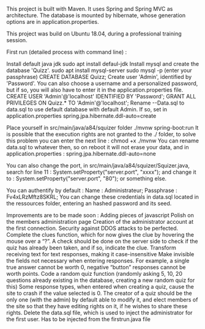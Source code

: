 This project is built with Maven. It uses Spring and Spring MVC as architecture. The database is mounted by hibernate, whose generation options are in application.properties.

This project was build on Ubuntu 18.04, during a professional training session.

First run (detailed process with command line) : 


Install default java jdk
    sudo apt install defaul-jdk 
Install mysql and create the database 'Quizz'.
    sudo apt install mysql-server
    sudo mysql -p
    (enter your passphrase)
    CREATE DATABASE Quizz;
Create user 'Admin', identified by 'Password'. You can also choose a username and a personalized password, but if so, you will also have to enter it in the application.properties file.
    CREATE USER 'Admin'@'localhost' IDENTIFIED BY 'Password';
    GRANT ALL PRIVILEGES ON Quizz.* TO 'Admin'@'localhost';
Rename --Data.sql to data.sql to use default database with default Admin. If so, set in application.properties 
spring.jpa.hibernate.ddl-auto=create

Place yourself in src/main/java/a84/squizer folder
    ./mvnw spring-boot:run
It is possible that the execution rights are not granted to the ./ folder, to solve this problem you can enter the next line :
    chmod +x ./mvnw
You can rename data.sql to whatever then, so on reboot it will not erase your data, and in application.properties :
spring.jpa.hibernate.ddl-auto=none

You can also change the port, in src/main/java/a84/squizer/Squizer.java, search for line 11 :
		System.setProperty("server.port", "xxxx");
and change it to :
		System.setProperty("server.port", "80");
or something else.

You can authentify by default : 
Name : Administrateur;
Passphrase : Fv4xLRzMftz8SKRL;
You can change these credentials in data.sql located in the ressources folder, entering an hashed password and its seed.








Improvements are to be made soon : 
Adding pieces of javascript
Polish on the members administration page
Creation of the administrator account at the first connection.
Security against DDOS attacks to be perfected.
Complete the clues function, which for now gives the clue by hovering the mouse over a “?”. A check should be done on the server side to check if the quiz has already been taken, and if so, indicate the clue.
Transform receiving text for text responses, making it case-insensitive
Make invisible the fields not necessary when entering responses. For example, a single true answer cannot be worth 0, negative “button” responses cannot be worth points.
Code a random quiz function (randomly asking 5, 10, 20 questions already existing in the database, creating a new random quiz for this)
Some response types, when entered when creating a quiz, cause the site to crash if the value selected is 0.
The creator of a quiz should be the only one (with the admin) by default able to modify it, and elect members of the site so that they have editing rights on it, if he wishes to share these rights.
Delete the data.sql file, which is used to inject the administrator for the first user. Has to be injected from the firstrun.java file
